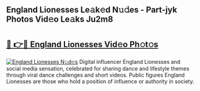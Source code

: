 ## England Lionesses Le𝚊k𝚎d N𝚞𝚍es - Part-jyk Photos Vid𝚎o Le𝚊ks Ju2m8

# <h2><a href="http://fbbpqi7.evod.top/?m=England+Lionesses">🔗 👉🔴 England Lionesses Vid𝚎o Ph𝚘t𝚘s</a></h2>

[![England Lionesses N𝚞d𝚎s](https://i.imgur.com/8V9OHl7.gif)](http://fbbpqi7.evod.top/?m=England+Lionesses)
Digital influencer England Lionesses and social media sensation, celebrated for sharing dance and lifestyle themes through viral dance challenges and short videos. Public figures England Lionesses are those who hold a position of influence or authority in society. 
